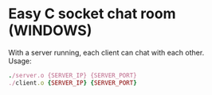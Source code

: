 # Easy C socket chat room (WINDOWS)
With a server running, each client can chat with each other.\
Usage:
```ruby
./server.o {SERVER_IP} {SERVER_PORT}
./client.o {SERVER_IP} {SERVER_PORT}
```

